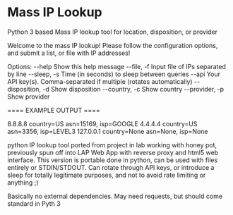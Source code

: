 # Mass IP Lookup

Python 3 based Mass IP lookup tool for location, disposition, or provider

Welcome to the mass IP lookup! Please follow the configuration options, and submit a list, or file with IP addresses!

Options:
  --help              Show this help message
  --file, -f          Input file of IPs separated by line
  --sleep, -s         Time (in seconds) to sleep between queries
  --api               Your API key(s). Comma-separated if multiple (rotates automatically)
  --disposition, -d   Show disposition
  --country, -c       Show country
  --provider, -p      Show provider

  ==== EXAMPLE OUTPUT ====

8.8.8.8 country=US      asn=15169, isp=GOOGLE
4.4.4.4 country=US      asn=3356, isp=LEVEL3
127.0.0.1       country=None    asn=None, isp=None


python IP lookup tool ported from project in lab working with honey pot, previously spun off into LAP Web App with reverse proxy and html5 web interface. This version is portable done in python, can be used with files entirely or STDIN/STDOUT. Can rotate through API keys, or introduce a sleep for totally legitimate purposes, and not to avoid rate limiting or anything ;)

Basically no external dependencies.
May need requests, but should come standard in Pyth 3
